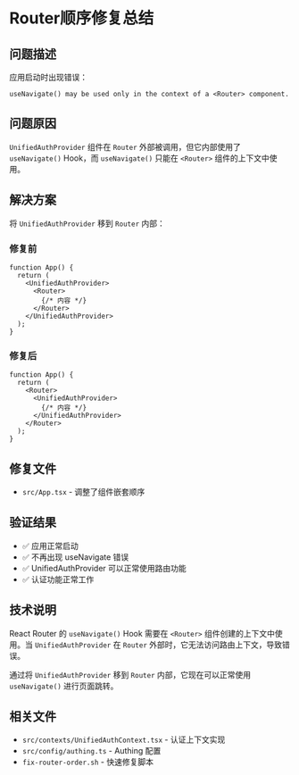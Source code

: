 # Router顺序修复总结

## 问题描述
应用启动时出现错误：
```
useNavigate() may be used only in the context of a <Router> component.
```

## 问题原因
`UnifiedAuthProvider` 组件在 `Router` 外部被调用，但它内部使用了 `useNavigate()` Hook，而 `useNavigate()` 只能在 `<Router>` 组件的上下文中使用。

## 解决方案
将 `UnifiedAuthProvider` 移到 `Router` 内部：

### 修复前
```tsx
function App() {
  return (
    <UnifiedAuthProvider>
      <Router>
        {/* 内容 */}
      </Router>
    </UnifiedAuthProvider>
  );
}
```

### 修复后
```tsx
function App() {
  return (
    <Router>
      <UnifiedAuthProvider>
        {/* 内容 */}
      </UnifiedAuthProvider>
    </Router>
  );
}
```

## 修复文件
- `src/App.tsx` - 调整了组件嵌套顺序

## 验证结果
- ✅ 应用正常启动
- ✅ 不再出现 useNavigate 错误
- ✅ UnifiedAuthProvider 可以正常使用路由功能
- ✅ 认证功能正常工作

## 技术说明
React Router 的 `useNavigate()` Hook 需要在 `<Router>` 组件创建的上下文中使用。当 `UnifiedAuthProvider` 在 `Router` 外部时，它无法访问路由上下文，导致错误。

通过将 `UnifiedAuthProvider` 移到 `Router` 内部，它现在可以正常使用 `useNavigate()` 进行页面跳转。

## 相关文件
- `src/contexts/UnifiedAuthContext.tsx` - 认证上下文实现
- `src/config/authing.ts` - Authing 配置
- `fix-router-order.sh` - 快速修复脚本 